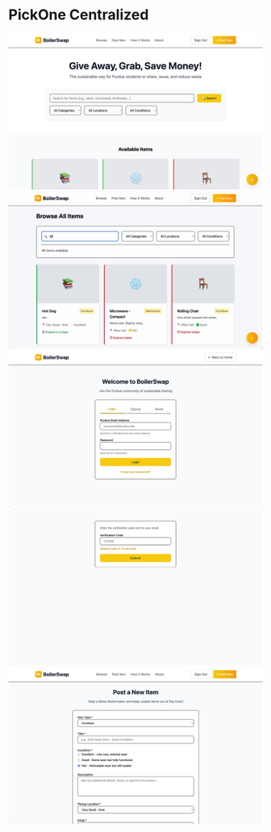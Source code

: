 # PickOne Centralized

<img src="demos/home.png" width=600 alt="Picture of home page">
<img src="demos/search.gif" width=600 alt="GIF demonstrating item swap website">
<img src="demos/login.png" width=600 alt="Picture of login">
<img src="demos/code.png" width=600 alt="Picture of two factor authentication">
<img src="demos/post.png" width=600 alt="Picture of posting new item">
